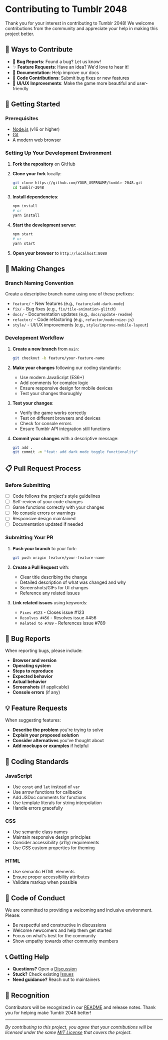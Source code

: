 # Contributing to Tumblr 2048

Thank you for your interest in contributing to Tumblr 2048! We welcome contributions from the community and appreciate your help in making this project better.

## 🎯 Ways to Contribute

- 🐛 **Bug Reports**: Found a bug? Let us know!
- ✨ **Feature Requests**: Have an idea? We'd love to hear it!
- 📝 **Documentation**: Help improve our docs
- 🔧 **Code Contributions**: Submit bug fixes or new features
- 🎨 **UI/UX Improvements**: Make the game more beautiful and user-friendly

## 🚀 Getting Started

### Prerequisites

- [Node.js](https://nodejs.org/) (v16 or higher)
- [Git](https://git-scm.com/)
- A modern web browser

### Setting Up Your Development Environment

1. **Fork the repository** on GitHub
2. **Clone your fork** locally:

   ```bash
   git clone https://github.com/YOUR_USERNAME/tumblr-2048.git
   cd tumblr-2048
   ```

3. **Install dependencies**:

   ```bash
   npm install
   # or
   yarn install
   ```

4. **Start the development server**:

   ```bash
   npm start
   # or
   yarn start
   ```

5. **Open your browser** to `http://localhost:8080`

## 🔄 Making Changes

### Branch Naming Convention

Create a descriptive branch name using one of these prefixes:

- `feature/` - New features (e.g., `feature/add-dark-mode`)
- `fix/` - Bug fixes (e.g., `fix/tile-animation-glitch`)
- `docs/` - Documentation updates (e.g., `docs/update-readme`)
- `refactor/` - Code refactoring (e.g., `refactor/modernize-js`)
- `style/` - UI/UX improvements (e.g., `style/improve-mobile-layout`)

### Development Workflow

1. **Create a new branch** from `main`:

   ```bash
   git checkout -b feature/your-feature-name
   ```

2. **Make your changes** following our coding standards:
   - Use modern JavaScript (ES6+)
   - Add comments for complex logic
   - Ensure responsive design for mobile devices
   - Test your changes thoroughly

3. **Test your changes**:
   - Verify the game works correctly
   - Test on different browsers and devices
   - Check for console errors
   - Ensure Tumblr API integration still functions

4. **Commit your changes** with a descriptive message:
   ```bash
   git add .
   git commit -m "feat: add dark mode toggle functionality"
   ```

## 📋 Pull Request Process

### Before Submitting

- [ ] Code follows the project's style guidelines
- [ ] Self-review of your code changes
- [ ] Game functions correctly with your changes
- [ ] No console errors or warnings
- [ ] Responsive design maintained
- [ ] Documentation updated if needed

### Submitting Your PR

1. **Push your branch** to your fork:
   ```bash
   git push origin feature/your-feature-name
   ```

2. **Create a Pull Request** with:
   - Clear title describing the change
   - Detailed description of what was changed and why
   - Screenshots/GIFs for UI changes
   - Reference any related issues

3. **Link related issues** using keywords:
   - `Fixes #123` - Closes issue #123
   - `Resolves #456` - Resolves issue #456
   - `Related to #789` - References issue #789

## 🐛 Bug Reports

When reporting bugs, please include:

- **Browser and version**
- **Operating system**
- **Steps to reproduce**
- **Expected behavior**
- **Actual behavior**
- **Screenshots** (if applicable)
- **Console errors** (if any)

## 💡 Feature Requests

When suggesting features:

- **Describe the problem** you're trying to solve
- **Explain your proposed solution**
- **Consider alternatives** you've thought about
- **Add mockups or examples** if helpful

## 📝 Coding Standards

### JavaScript
- Use `const` and `let` instead of `var`
- Use arrow functions for callbacks
- Add JSDoc comments for functions
- Use template literals for string interpolation
- Handle errors gracefully

### CSS
- Use semantic class names
- Maintain responsive design principles
- Consider accessibility (a11y) requirements
- Use CSS custom properties for theming

### HTML
- Use semantic HTML elements
- Ensure proper accessibility attributes
- Validate markup when possible

## 🤝 Code of Conduct

We are committed to providing a welcoming and inclusive environment. Please:

- Be respectful and constructive in discussions
- Welcome newcomers and help them get started
- Focus on what's best for the community
- Show empathy towards other community members

## 📞 Getting Help

- **Questions?** Open a [Discussion](../../discussions)
- **Stuck?** Check existing [Issues](../../issues)
- **Need guidance?** Reach out to maintainers

## 🎉 Recognition

Contributors will be recognized in our [README](README.md) and release notes. Thank you for helping make Tumblr 2048 better!

---

*By contributing to this project, you agree that your contributions will be licensed under the same [MIT License](LICENSE.txt) that covers the project.*
